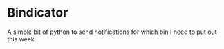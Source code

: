 # Bindicator

A simple bit of python to send notifications for which bin I need to put out this week